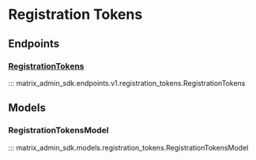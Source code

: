 # Registration Tokens

## Endpoints
### [RegistrationTokens](https://matrix-org.github.io/synapse/latest/usage/administration/admin_api/registration_tokens.html)
::: matrix_admin_sdk.endpoints.v1.registration_tokens.RegistrationTokens

## Models
### RegistrationTokensModel
::: matrix_admin_sdk.models.registration_tokens.RegistrationTokensModel
